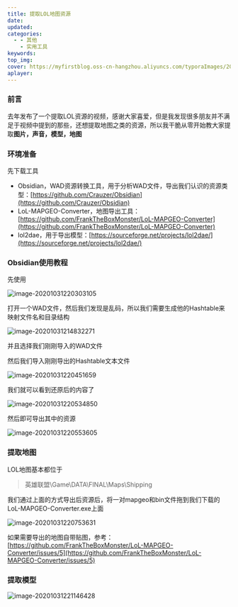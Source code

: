 ```yaml
---
title: 提取LOL地图资源
date:
updated:
categories:
  - - 其他
    - 实用工具
keywords:
top_img:
cover: https://myfirstblog.oss-cn-hangzhou.aliyuncs.com/typoraImages/20201031214838.png
aplayer:
---
```

<meta name="referrer" content="no-referrer" />

### 前言

去年发布了一个提取LOL资源的视频，感谢大家喜爱，但是我发现很多朋友并不满足于视频中提到的那些，还想提取地图之类的资源，所以我干脆从零开始教大家提取**图片，声音，模型，地图**

### 环境准备

先下载工具

- Obsidian，WAD资源转换工具，用于分析WAD文件，导出我们认识的资源类型：[https://github.com/Crauzer/Obsidian](https://github.com/Crauzer/Obsidian)
- LoL-MAPGEO-Converter，地图导出工具：[https://github.com/FrankTheBoxMonster/LoL-MAPGEO-Converter](https://github.com/FrankTheBoxMonster/LoL-MAPGEO-Converter)
- lol2dae，用于导出模型：[https://sourceforge.net/projects/lol2dae/](https://sourceforge.net/projects/lol2dae/)

### Obsidian使用教程

先使用

![image-20201031220303105](https://myfirstblog.oss-cn-hangzhou.aliyuncs.com/typoraImages/20201031220303.png)

打开一个WAD文件，然后我们发现是乱码，所以我们需要生成他的Hashtable来映射文件名和目录结构

![image-20201031214832271](https://myfirstblog.oss-cn-hangzhou.aliyuncs.com/typoraImages/20201031214838.png)

并且选择我们刚刚导入的WAD文件

然后我们导入刚刚导出的Hashtable文本文件

![image-20201031220451659](https://myfirstblog.oss-cn-hangzhou.aliyuncs.com/typoraImages/20201031220451.png)

我们就可以看到还原后的内容了

![image-20201031220534850](https://myfirstblog.oss-cn-hangzhou.aliyuncs.com/typoraImages/20201031220534.png)

然后即可导出其中的资源

![image-20201031220553605](https://myfirstblog.oss-cn-hangzhou.aliyuncs.com/typoraImages/20201031220553.png)

### 提取地图

LOL地图基本都位于

> 英雄联盟\Game\DATA\FINAL\Maps\Shipping

我们通过上面的方式导出后资源后，将一对mapgeo和bin文件拖到我们下载的LoL-MAPGEO-Converter.exe上面

![image-20201031220753631](https://myfirstblog.oss-cn-hangzhou.aliyuncs.com/typoraImages/20201031220753.png)

如果需要导出的地图自带贴图，参考：[https://github.com/FrankTheBoxMonster/LoL-MAPGEO-Converter/issues/5](https://github.com/FrankTheBoxMonster/LoL-MAPGEO-Converter/issues/5)

### 提取模型

![image-20201031221146428](https://myfirstblog.oss-cn-hangzhou.aliyuncs.com/typoraImages/20201031221146.png)
